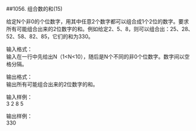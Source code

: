 ##1056. 组合数的和(15)  

给定N个非0的个位数字，用其中任意2个数字都可以组合成1个2位的数字。要求所有可能组合出来的2位数字的和。例如给定2、5、8，则可以组合出：25、28、52、58、82、85，它们的和为330。  

输入格式：  
输入在一行中先给出N（1<N<10），随后是N个不同的非0个位数字。数字间以空格分隔。  

输出格式：  
输出所有可能组合出来的2位数字的和。  

输入样例：  
3 2 8 5  

输出样例：  
330  

